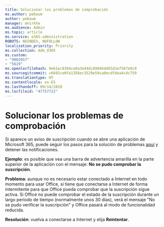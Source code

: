 ```yaml
---
title: Solucionar los problemas de comprobación
ms.author: pebaum
author: pebaum
manager: mnirkhe
ms.audience: Admin
ms.topic: article
ms.service: o365-administration
ROBOTS: NOINDEX, NOFOLLOW
localization_priority: Priority
ms.collection: Adm_O365
ms.custom:
- "9002657"
- "5619"
ms.openlocfilehash: 9eb1ec0364ce0a3e44dc898464d65d2ef587e9c0
ms.sourcegitcommit: c6692ce0fa1358ec3529e59ca0ecdfdea4cdc759
ms.translationtype: HT
ms.contentlocale: es-ES
ms.lasthandoff: 09/14/2020
ms.locfileid: "47757722"
---
```

# <a name="troubleshoot-verification-issues"></a>Solucionar los problemas de comprobación

Si aparece un aviso de suscripción cuando se abre una aplicación de Microsoft 365, puede seguir los pasos para la solución de problemas [aquí](https://support.office.com/article/a-subscription-notice-appears-when-i-open-a-microsoft-365-application-4cabe32c-f594-4c0e-9191-3d3ade10cceb) y detener las notificaciones.

**Ejemplo**: es posible que vea una barra de advertencia amarilla en la parte superior de la aplicación con el mensaje: **No se pudo comprobar la suscripción**.

**Problema**: aunque no es necesario estar conectado a Internet en todo momento para usar Office, sí tiene que conectarse a Internet de forma intermitente para que Office pueda comprobar que la suscripción sigue activa. Si Office no puede comprobar el estado de la suscripción durante un largo período de tiempo (normalmente unos 30 días), verá el mensaje "No se pudo verificar la suscripción" y Office pasará al modo de funcionalidad reducida.

**Resolución**: vuelva a conectarse a Internet y elija **Reintentar**.
